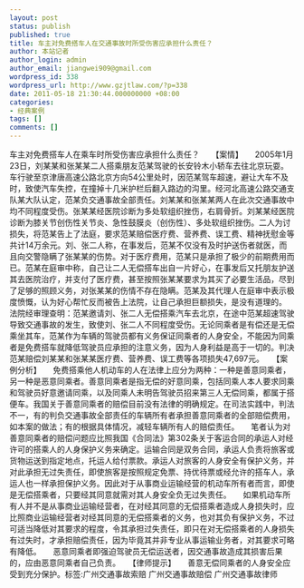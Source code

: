 ```yaml
---
layout: post
status: publish
published: true
title: 车主对免费搭车人在交通事故时所受伤害应承担什么责任？
author: 本站记者
author_login: admin
author_email: jiangwei909@gmail.com
wordpress_id: 338
wordpress_url: http://www.gzjtlaw.com/?p=338
date: 2011-05-18 21:30:44.000000000 +08:00
categories:
- 经典案例
tags: []
comments: []
---
```

车主对免费搭车人在乘车时所受伤害应承担什么责任？　　【案情】　　2005年1月23日，刘某某和张某某二人搭乘朋友范某驾驶的长安铃木小轿车去往北京玩耍。车行驶至京津唐高速公路北京方向54公里处时，因范某驾车超速，避让大车不及时，致使汽车失控，在撞掉十几米护栏后翻入路边的沟里。经河北高速公路交通支队某大队认定，范某负交通事故全部责任。刘某某和张某某两人在此次交通事故中均不同程度受伤。张某某经医院诊断为多处软组织挫伤，右肩骨折。刘某某经医院诊断为膝关节创伤性关节炎、急性鼓膜炎（创伤性）、多处软组织挫伤。二人为讨损失，将范某告上了法庭，要求范某赔偿医疗费、营养费、误工费、精神抚慰金等共计14万余元。刘、张二人称，在事发后，范某不仅没有及时护送伤者就医，而且向交警隐瞒了张某某的伤势。对于医疗费用，范某只是承担了极少的前期费用而已。范某在庭审中称，自己让二人无偿搭车出自一片好心，在事发后又托朋友护送其去医院治疗，并支付了医疗费，甚至按照张某某要求为其买了必要生活品，尽到了足够的照顾义务，对张某某的伤情不存在隐瞒。范某及其代理人在庭审中表示极度愤慨，认为好心帮忙反而被告上法院，让自己承担巨额损失，是没有道理的。　　法院经审理查明：范某邀请刘、张二人无偿搭乘汽车去北京，在途中范某超速驾驶导致交通事故的发生，致使刘、张二人不同程度受伤。无论同乘者是有偿还是无偿乘坐其车，范某作为车辆的驾驶员都有义务保证同乘者的人身安全，不能因为同乘者是免费搭车就降低驾驶员应承担的注意义务，因为人身利益是高于一切的。判决范某赔偿刘某某和张某某医疗费、营养费、误工费等各项损失47,697元。　　【案例分析】　　免费搭乘他人机动车的人在法律上应分为两种：一种是善意同乘者，另一种是恶意同乘者。善意同乘者是指无偿的好意同乘，包括同乘人本人要求同乘和驾驶员好意邀请同乘，以及同乘人未明告驾驶员招来第三人无偿同乘，都属于搭便车。我国关于善意同乘者的赔偿目前没有法律的明确规定。在司法实践中，判法不一，有的判负交通事故全部责任的车辆所有者承担善意同乘者的全部赔偿费用，如本案的做法；有的根据具体情况，减轻车辆所有人的赔偿责任。　　笔者认为对善意同乘者的赔偿问题应比照我国《合同法》第302条关于客运合同的承运人对经许可的搭乘人的人身保护义务来确定。运输合同是双务合同，承运人负责将旅客或货物运送到指定地点，托运人给付票款。承运人对旅客的人身安全有保护义务，并对此承担无过失责任，即使旅客是按照规定免票、持优待票或经允许的搭车人，承运人也一样承担保护义务。因此对于从事商业运输经营的机动车所有者而言，即使是无偿搭乘者，只要经其同意就需对其人身安全负无过失责任。　　如果机动车所有人并不是从事商业运输经营者，在对经其同意的无偿搭乘者造成人身损失时，应比照商业运输经营者对经其同意的无偿搭乘者的义务，也对其负有保护义务，不过可适当降低对其要求的程度，令其承担过失责任，即只在对无偿搭乘者的人身损失有过失时，才承担赔偿责任，因为毕竟其并非专业从事运输业务者，对其要求可略有降低。　　恶意同乘者即强迫驾驶员无偿运送者，因交通事故造成其损害后果的，应由恶意同乘者自己负责。　　【律师提示】　　善意无偿同乘者的人身安全应受到充分保护。标签:广州交通事故索赔 广州交通事故赔偿 广州交通事故律师
